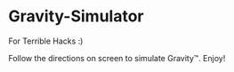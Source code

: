 # Gravity-Simulator
For Terrible Hacks :)

Follow the directions on screen to simulate Gravity™. Enjoy!
